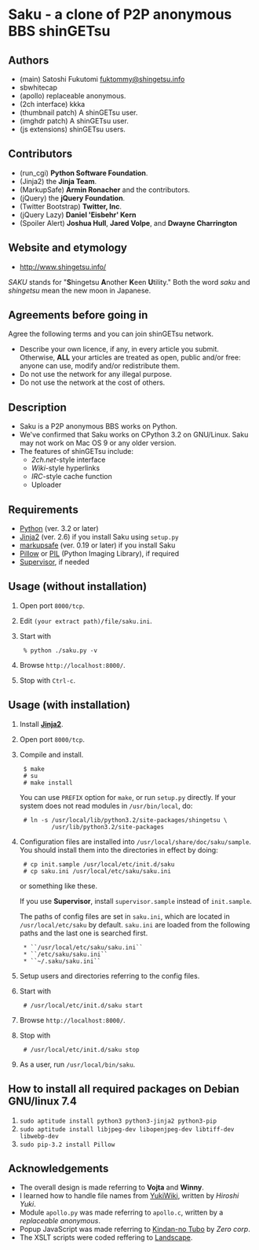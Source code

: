 Saku - a clone of P2P anonymous BBS shinGETsu
=============================================

Authors
-------
* (main) Satoshi Fukutomi <fuktommy@shingetsu.info>
* sbwhitecap
* (apollo) replaceable anonymous.
* (2ch interface) kkka
* (thumbnail patch) A shinGETsu user.
* (imghdr patch) A shinGETsu user.
* (js extensions) shinGETsu users.

Contributors
------------
* (run\_cgi) **Python Software Foundation**.
* (Jinja2) the **Jinja Team**.
* (MarkupSafe) **Armin Ronacher** and the contributors.
* (jQuery) the **jQuery Foundation**.
* (Twitter Bootstrap) **Twitter, Inc**.
* (jQuery Lazy) **Daniel 'Eisbehr' Kern**
* (Spoiler Alert) **Joshua Hull**, **Jared Volpe**, and **Dwayne Charrington**

Website and etymology
---------------------
* http://www.shingetsu.info/

*SAKU* stands for "**S**hingetsu **A**nother **K**een **U**tility."
Both the word *saku* and *shingetsu* mean the new moon in Japanese.

Agreements before going in
--------------------------
Agree the following terms and you can join shinGETsu network.

* Describe your own licence, if any, in every article you submit.
  Otherwise, **ALL** your articles are treated as open, public and/or free:
  anyone can use, modify and/or redistribute them.
* Do not use the network for any illegal purpose.
* Do not use the network at the cost of others.

Description
-----------
* Saku is a P2P anonymous BBS works on Python.
* We've confirmed that Saku works on CPython 3.2 on GNU/Linux.
    Saku may not work on Mac OS 9 or any older version.
* The features of shinGETsu include:
    * *2ch.net*-style interface
    * *Wiki*-style hyperlinks
    * *IRC*-style cache function
    * Uploader

Requirements
------------
* [Python](https://www.python.org/) (ver. 3.2 or later)
* [Jinja2](http://jinja.pocoo.org/docs/dev/) (ver. 2.6) if you install Saku using ``setup.py``
* [markupsafe](http://www.pocoo.org/projects/markupsafe/) (ver. 0.19 or later) if you install Saku
* [Pillow](https://pypi.python.org/pypi/Pillow/3.0.0) or [PIL](http://www.pythonware.com/products/pil/) (Python Imaging Library), if required
* [Supervisor](http://supervisord.org/), if needed

Usage (without installation)
----------------------------
1. Open port ``8000/tcp``.
2. Edit ``(your extract path)/file/saku.ini``.
3. Start with

        % python ./saku.py -v
4. Browse ``http://localhost:8000/``.
5. Stop with ``Ctrl-c``.

Usage (with installation)
-------------------------
1. Install **[Jinja2](http://jinja.pocoo.org/)**.
2. Open port ``8000/tcp``.
3. Compile and install.

        $ make
        # su
        # make install
   You can use ``PREFIX`` option for ``make``, or run ``setup.py`` directly.
   If your system does not read modules in ``/usr/bin/local``, do:

        # ln -s /usr/local/lib/python3.2/site-packages/shingetsu \
                /usr/lib/python3.2/site-packages

4. Configuration files are installed into ``/usr/local/share/doc/saku/sample``.
   You should install them into the directories in effect by doing:

        # cp init.sample /usr/local/etc/init.d/saku
        # cp saku.ini /usr/local/etc/saku/saku.ini
        
   or something like these.

   If you use **Supervisor**, install ``supervisor.sample`` instead of ``init.sample``.

   The paths of config files are set in ``saku.ini``,
   which are located in ``/usr/local/etc/saku`` by default.
   ``saku.ini`` are loaded from the following paths and the last one is searched first.

        * ``/usr/local/etc/saku/saku.ini``
        * ``/etc/saku/saku.ini``
        * ``~/.saku/saku.ini``

5. Setup users and directories referring to the config files.
6. Start with

        # /usr/local/etc/init.d/saku start

7. Browse ``http://localhost:8000/``.
8. Stop with

        # /usr/local/etc/init.d/saku stop

9. As a user, run ``/usr/local/bin/saku``.

How to install all required packages on Debian GNU/linux 7.4
------------------------------------------------------------
1. ``sudo aptitude install python3 python3-jinja2 python3-pip``
2. ``sudo aptitude install libjpeg-dev libopenjpeg-dev libtiff-dev libwebp-dev``
3. ``sudo pip-3.2 install Pillow``

Acknowledgements
----------------
* The overall design is made referring to **Vojta** and **Winny**.
* I learned how to handle file names from [YukiWiki](http://www.hyuki.com/yukiwiki/),
  written by *Hiroshi Yuki*.
* Module ``apollo.py`` was made referring to ``apollo.c``,
  written by a *replaceable anonymous*.
* Popup JavaScript was made referring to [Kindan-no Tubo](http://tubo.80.kg/) by *Zero corp*.
* The XSLT scripts were coded reffering to [Landscape](http://sonic64.com/2005-03-16.html).
